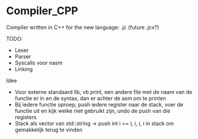 # Compiler_CPP

Compiler written in C++ for the new language: .jc (future .jcx?)

TODO:
- Lexer
- Parser
- Syscalls voor nasm
- Linking

Idee
- Voor externe standaard lib, vb print, een andere file met de naam van de functie er in en de syntax, dan er achter de asm om te printen
- Bij iedere functie oproep, push iedere register naar de stack, voer de functie uit en kijk welke niet gebruikt zijn, undo de push van die registers
- Stack als vector van std::string -> push int i == i, i, i, i in stack om gemakkelijk terug te vinden